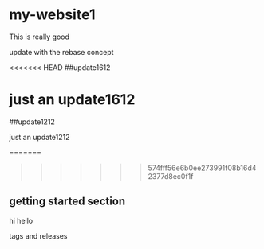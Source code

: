 # my-website1

This is really good

update with the rebase concept

<<<<<<< HEAD
##update1612

just an update1612
=======
##update1212

just an update1212

=======
>>>>>>> 574fff56e6b0ee273991f08b16d42377d8ec0f1f


## getting started section

hi hello


tags and releases
